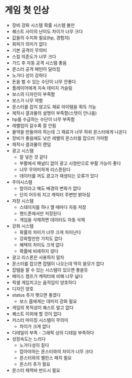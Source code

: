 # 게임 첫 인상
* 장비 강화 시스템 확률 시스템 불만
* 퀘스트 사이의 난이도 차이가 너무 크다
* 값들의 수치화 필요(hp, 경험치)
* 회피가 의미가 없다
* 기본 공격이 무의미
* 스킬 의존도가 너무 크다
* 가드 후 자동 공격 시스템 좋음
* 몬스터 공격 패턴이 달라짐
* 노가다 성이 강하다
* 돈을 벌 수 있는 수단이 너무 안좋다
* 플레이어에게 지속 데미지 거슬림
* 보스의 디자인이 부족함
* 보스가 너무 약함
* 몬스터를 잡지 않고도 재료 아이템을 획득 가능
* 제작시 결과물의 설명이 부족함(스탯이 안나옴)
* hp를 수급하는 수단이 너무 부족함
* 레벨업이 갈수록 잘 안됨
* 물약을 만들어야 하는데 그 재료가 너무 하위 몬스터에게 나온다
* 장비가 좋음에도 낮은 레벨의 몬스터를 잡으러 가야함
* 제작시 결과물이 랜덤
* 광고 시스템
	* 잘 넣은 것 같다
	* 부활에서 패널티 없이 광고 시청만으로 부활 가능이 좋다
	* 너무 무의미하게 리스폰된다
	* 데이터를 꺼도 광고가 재생되는 오류가 있다
* 주야시스템
	* 밤이라고 해도 배경의 변화가 없다
	* 단지 어두워 지고 캐릭터 주변만 밝아짐
* 저장 시스템
	* 스테이지를 하나 깰 때마다 자동 저장
	* 핸드폰에서만 저장된다
	* 게임을 삭제하면 데이터도 자동 삭제
* 강화 시스템
	* 확률의 차이가 너무 크게 차이난다
	* 강화할만한 가치도 없다
	* 혜택의 차이도 크게 없다
	* 확률에 비례하지 않다
* 광고 리스폰은 사용하지 말자
* 몬스터를 잡으면 잡템이 나오는데 딱히 쓸모가 없다
* 잡템을 팔 수 있는 시스템이 있으면 좋을듯
* 베이스 캠프가 캐릭터에 비해 너무 넓다
* 픽셀 게임치고는 움직임이 양호하다
* 디자인 양호
* status 추가 햇으면 좋겠다
	* 보스 몹에게는 데미지 강화 필요
* 게임의 목적성이 퀘스트 말고 없다
* 퀘스트 이외에 할 것이 없다
* 커스터 마이징 시스템이 무의미
	* 차이가 크게 없다
* 디테일이 부족 - 그래픽 상의 디테일 부족하다
* 성장속도는 느리다
	* 노가다성이 짙다
	* 잡아야하는 몬스터와의 차이가 너무 크다
	* 몬스터와의 밸런스 패치 필요
	* 몬스터 추가 필요
* 몬스터 체력바 반드시 필요
